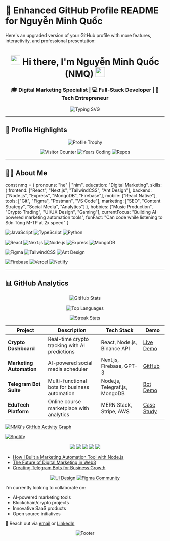 # 🚀 Enhanced GitHub Profile README for Nguyễn Minh Quốc

Here's an upgraded version of your GitHub profile with more features, interactivity, and professional presentation:

<h1 align="center"> 
  <img src="https://emojis.slackmojis.com/emojis/images/1643514389/3643/cool-doge.gif?1643514389" width="30px"/> 
  Hi there, I'm Nguyễn Minh Quốc (NMQ)
  <img src="https://media.giphy.com/media/hvRJCLFzcasrR4ia7z/giphy.gif" width="30px"/>
</h1>

<h3 align="center">
  🎓 Digital Marketing Specialist | 💻 Full-Stack Developer | 🚀 Tech Entrepreneur
</h3>

<p align="center">
  <img src="https://readme-typing-svg.herokuapp.com?font=Fira+Code&weight=600&size=22&duration=4000&pause=500&color=FFD166&center=true&vCenter=true&width=500&lines=Building+the+future+of+digital+experiences;Marketing+%2B+Tech+%3D+%F0%9F%94%A5;Open+for+collaborations+%26+freelance;Let's+create+something+amazing!" alt="Typing SVG" />
</p>

---

## 🌟 Profile Highlights

<div align="center">
  
  ![Profile Trophy](https://github-profile-trophy.vercel.app/?username=nmq1106&theme=onedark&row=2&column=4&margin-w=15&margin-h=15)
  
  ![Visitor Counter](https://komarev.com/ghpvc/?username=nmq1106&label=Profile+Views&color=0e75b6&style=flat)
  ![Years Coding](https://badges.pufler.dev/years/nmq1106?color=blue&style=flat&label=Coding)
  ![Repos](https://badges.pufler.dev/repos/nmq1106?color=green&style=flat&label=Repos)
  
</div>

---

## 🧑‍💻 About Me


const nmq = {
  pronouns: "he" | "him",
  education: "Digital Marketing",
  skills: {
    frontend: ["React", "Next.js", "TailwindCSS", "Ant Design"],
    backend: ["Node.js", "Express", "MongoDB", "Firebase"],
    mobile: ["React Native"],
    tools: ["Git", "Figma", "Postman", "VS Code"],
    marketing: ["SEO", "Content Strategy", "Social Media", "Analytics"]
  },
  hobbies: ["Music Production", "Crypto Trading", "UI/UX Design", "Gaming"],
  currentFocus: "Building AI-powered marketing automation tools",
  funFact: "Can code while listening to Sơn Tùng M-TP at 2x speed"
}


![JavaScript](https://img.shields.io/badge/-JavaScript-F7DF1E?style=flat-square&logo=javascript&logoColor=black)
![TypeScript](https://img.shields.io/badge/-TypeScript-3178C6?style=flat-square&logo=typescript&logoColor=white)
![Python](https://img.shields.io/badge/-Python-3776AB?style=flat-square&logo=python&logoColor=white)



![React](https://img.shields.io/badge/-React-61DAFB?style=flat-square&logo=react&logoColor=black)
![Next.js](https://img.shields.io/badge/-Next.js-000000?style=flat-square&logo=next.js&logoColor=white)
![Node.js](https://img.shields.io/badge/-Node.js-339933?style=flat-square&logo=node.js&logoColor=white)
![Express](https://img.shields.io/badge/-Express-000000?style=flat-square&logo=express&logoColor=white)
![MongoDB](https://img.shields.io/badge/-MongoDB-47A248?style=flat-square&logo=mongodb&logoColor=white)

![Figma](https://img.shields.io/badge/-Figma-F24E1E?style=flat-square&logo=figma&logoColor=white)
![TailwindCSS](https://img.shields.io/badge/-TailwindCSS-06B6D4?style=flat-square&logo=tailwind-css&logoColor=white)
![Ant Design](https://img.shields.io/badge/-Ant%20Design-0170FE?style=flat-square&logo=ant-design&logoColor=white)



![Firebase](https://img.shields.io/badge/-Firebase-FFCA28?style=flat-square&logo=firebase&logoColor=black)
![Vercel](https://img.shields.io/badge/-Vercel-000000?style=flat-square&logo=vercel&logoColor=white)
![Netlify](https://img.shields.io/badge/-Netlify-00C7B7?style=flat-square&logo=netlify&logoColor=white)

---

## 📊 GitHub Analytics

<div align="center">
  
  ![GitHub Stats](https://github-readme-stats.vercel.app/api?username=nmq1106&show_icons=true&theme=radical&hide_border=true&include_all_commits=true&count_private=true)
  
  ![Top Languages](https://github-readme-stats.vercel.app/api/top-langs/?username=nmq1106&layout=compact&theme=radical&hide_border=true&langs_count=8)
  
  ![Streak Stats](https://github-readme-streak-stats.herokuapp.com/?user=nmq1106&theme=radical&hide_border=true&fire=FFD166)
  
</div>


| Project | Description | Tech Stack | Demo |
|---------|-------------|------------|------|
| **Crypto Dashboard** | Real-time crypto tracking with AI predictions | React, Node.js, Binance API | [Live Demo](https://crypto.nmq.dev) |
| **Marketing Automation** | AI-powered social media scheduler | Next.js, Firebase, GPT-3 | [GitHub](https://github.com/nmq1106/marketing-ai) |
| **Telegram Bot Suite** | Multi-functional bots for business automation | Node.js, Telegraf.js, MongoDB | [Bot Demo](https://t.me/nmqbot) |
| **EduTech Platform** | Online course marketplace with analytics | MERN Stack, Stripe, AWS | [Case Study](#) |



[![NMQ's GitHub Activity Graph](https://activity-graph.herokuapp.com/graph?username=nmq1106&theme=react-dark&hide_border=true&area=true)](https://github.com/nmq1106)


[![Spotify](https://novatorem.vercel.app/api/spotify)](https://open.spotify.com/user/nmq1106)



<p align="center">
  <a href="https://www.nmq.dev" target="_blank"><img src="https://img.shields.io/badge/Portfolio-FFD166?style=for-the-badge&logo=About.me&logoColor=black" /></a>
  <a href="https://www.linkedin.com/in/nmq1106" target="_blank"><img src="https://img.shields.io/badge/LinkedIn-0A66C2?style=for-the-badge&logo=linkedin&logoColor=white" /></a>
  <a href="https://twitter.com/nmq1106" target="_blank"><img src="https://img.shields.io/badge/Twitter-1DA1F2?style=for-the-badge&logo=twitter&logoColor=white" /></a>
  <a href="mailto:contact@nmq.dev"><img src="https://img.shields.io/badge/Email-EA4335?style=for-the-badge&logo=gmail&logoColor=white" /></a>
  <a href="https://t.me/nmq1106"><img src="https://img.shields.io/badge/Telegram-26A5E4?style=for-the-badge&logo=telegram&logoColor=white" /></a>
</p>


<!-- BLOG-POST-LIST:START -->
- [How I Built a Marketing Automation Tool with Node.js](https://dev.to/nmq1106)
- [The Future of Digital Marketing in Web3](https://medium.com/@nmq1106)
- [Creating Telegram Bots for Business Growth](https://nmq.dev/blog)
<!-- BLOG-POST-LIST:END -->


<div align="center">
  
  [![UI Design](https://img.shields.io/badge/UI_Design_Showcase-FF4088?style=for-the-badge&logo=adobe-creative-cloud&logoColor=white)](https://www.behance.net/nmq1106)
  [![Figma Community](https://img.shields.io/badge/Figma_Community-F24E1E?style=for-the-badge&logo=figma&logoColor=white)](https://figma.com/@nmq1106)
  
</div>


I'm currently looking to collaborate on:
- AI-powered marketing tools
- Blockchain/crypto projects
- Innovative SaaS products
- Open source initiatives

📩 Reach out via [email](mailto:contact@nmq.dev) or [LinkedIn](https://linkedin.com/in/nmq1106)
<div align="center">
  
  ![Footer](https://capsule-render.vercel.app/api?type=waving&color=gradient&height=120&section=footer&text=Thanks+for+visiting!&fontSize=24&fontAlignY=70)
  
</div>
